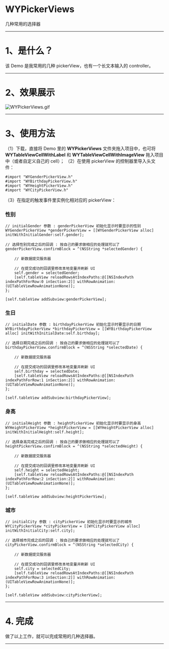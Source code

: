 # WYPickerViews
几种常用的选择器
***
# 1、是什么？
该 Demo 是我常用的几种 pickerView，也有一个长文本输入的 controller。
***
# 2、效果展示
![WYPickerViews.gif](http://upload-images.jianshu.io/upload_images/1116725-828c8203e4e2ea5e.gif?imageMogr2/auto-orient/strip)
***
# 3、使用方法
（1）下载，直接将 Demo 里的 **WYPickerViews** 文件夹拖入项目中，也可将 **WYTableViewCellWithLabel** 和 **WYTableViewCellWithImageView** 拖入项目中（或者自定义自己的 cell）；
（2）在使用 pickerView 的控制器里导入头文件：
```
#import "WYGenderPickerView.h"
#import "WYBirthdayPickerView.h"
#import "WYHeightPickerView.h"
#import "WYCityPickerView.h"
```
（3）在指定的触发事件里实例化相对应的 pickerView：
### 性别
```
// initialGender 参数 : genderPickerView 初始化显示时要显示的性别
WYGenderPickerView *genderPickerView = [[WYGenderPickerView alloc] initWithInitialGender:self.gender];

// 选择性别完成之后的回调 : 按自己的要求做相应的处理就可以了
genderPickerView.confirmBlock = ^(NSString *selectedGender) {
    
    // 新数据提交服务器
    
    // 在提交成功的回调里修改本地变量并刷新 UI
    self.gender = selectedGender;
    [self.tableView reloadRowsAtIndexPaths:@[[NSIndexPath indexPathForRow:0 inSection:2]] withRowAnimation:(UITableViewRowAnimationNone)];
};

[self.tableView addSubview:genderPickerView];
```
### 生日
```
// initialDate 参数 : birthdayPickerView 初始化显示时要显示的日期
WYBirthdayPickerView *birthdayPickerView = [[WYBirthdayPickerView alloc] initWithInitialDate:self.birthday];

// 选择日期完成之后的回调 : 按自己的要求做相应的处理就可以了
birthdayPickerView.confirmBlock = ^(NSString *selectedDate) {
    
    // 新数据提交服务器
    
    // 在提交成功的回调里修改本地变量并刷新 UI
    self.birthday = selectedDate;
    [self.tableView reloadRowsAtIndexPaths:@[[NSIndexPath indexPathForRow:1 inSection:2]] withRowAnimation:(UITableViewRowAnimationNone)];
};

[self.tableView addSubview:birthdayPickerView];
```
### 身高
```
// initialHeight 参数 : heightPickerView 初始化显示时要显示的身高
WYHeightPickerView *heightPickerView = [[WYHeightPickerView alloc] initWithInitialHeight:self.height];

// 选择身高完成之后的回调 : 按自己的要求做相应的处理就可以了
heightPickerView.confirmBlock = ^(NSString *selectedHeight) {
    
    // 新数据提交服务器
    
    // 在提交成功的回调里修改本地变量并刷新 UI
    self.height = selectedHeight;
    [self.tableView reloadRowsAtIndexPaths:@[[NSIndexPath indexPathForRow:2 inSection:2]] withRowAnimation:(UITableViewRowAnimationNone)];
};

[self.tableView addSubview:heightPickerView];
```
### 城市
```
// initialCity 参数 : cityPickerView 初始化显示时要显示的城市
WYCityPickerView *cityPickerView = [[WYCityPickerView alloc] initWithInitialCity:self.city];

// 选择城市完成之后的回调 : 按自己的要求做相应的处理就可以了
cityPickerView.confirmBlock = ^(NSString *selectedCity) {
    
    // 新数据提交服务器
    
    // 在提交成功的回调里修改本地变量并刷新 UI
    self.city = selectedCity;
    [self.tableView reloadRowsAtIndexPaths:@[[NSIndexPath indexPathForRow:3 inSection:2]] withRowAnimation:(UITableViewRowAnimationNone)];
};

[self.tableView addSubview:cityPickerView];
```
***
# 4. 完成
做了以上工作，就可以完成常用的几种选择器。
***
